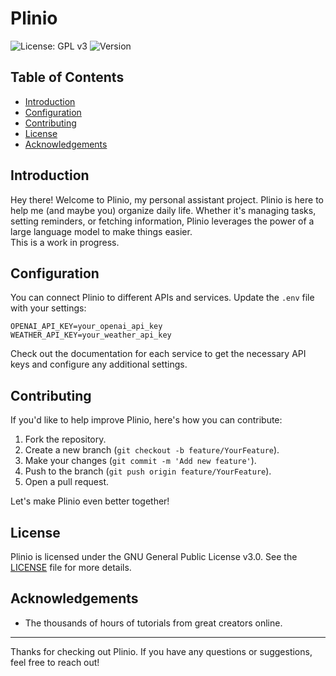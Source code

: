 # Plinio

![License: GPL v3](https://img.shields.io/badge/License-GPLv3-blue.svg)
![Version](https://img.shields.io/badge/version-1.0-blue)

## Table of Contents
- [Introduction](#introduction)
- [Configuration](#configuration)
- [Contributing](#contributing)
- [License](#license)
- [Acknowledgements](#acknowledgements)

## Introduction

Hey there! Welcome to Plinio, my personal assistant project. Plinio is here to help me (and maybe you) organize daily life. Whether it's managing tasks, setting reminders, or fetching information, Plinio leverages the power of a large language model to make things easier.   
This is a work in progress.


## Configuration

You can connect Plinio to different APIs and services. Update the `.env` file with your settings:

```env
OPENAI_API_KEY=your_openai_api_key
WEATHER_API_KEY=your_weather_api_key
```

Check out the documentation for each service to get the necessary API keys and configure any additional settings.

## Contributing

If you'd like to help improve Plinio, here's how you can contribute:

1. Fork the repository.
2. Create a new branch (`git checkout -b feature/YourFeature`).
3. Make your changes (`git commit -m 'Add new feature'`).
4. Push to the branch (`git push origin feature/YourFeature`).
5. Open a pull request.

Let's make Plinio even better together!

## License

Plinio is licensed under the GNU General Public License v3.0. See the [LICENSE](LICENSE) file for more details.

## Acknowledgements

- The thousands of hours of tutorials from great creators online.

---

Thanks for checking out Plinio. If you have any questions or suggestions, feel free to reach out!
